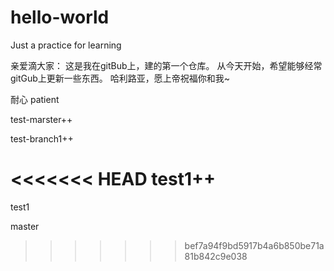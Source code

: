# hello-world
Just a practice for learning

亲爱滴大家：
  这是我在gitBub上，建的第一个仓库。
  从今天开始，希望能够经常gitGub上更新一些东西。
  哈利路亚，愿上帝祝福你和我~

耐心 patient


test-marster++

test-branch1++

<<<<<<< HEAD
test1++
=======
test1

master
>>>>>>> bef7a94f9bd5917b4a6b850be71a81b842c9e038
